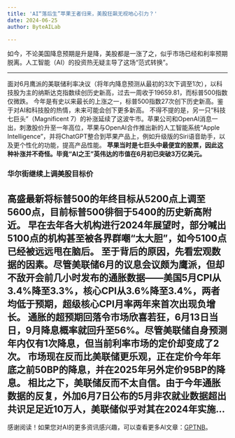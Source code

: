```yaml
---
title: 'AI“落后生”苹果王者归来，美股狂飙无视地心引力？'
date: 2024-06-25
author: ByteAILab

---
```


如今，不论美国降息预期是升是降，美股都是一涨了之，似乎市场已经和利率预期脱离。人工智能（AI）的投资热无疑主导了这场“范式转换”。

---

面对6月鹰派的美联储利率决议（将年内降息预测从最初的3次下调至1次），以科技股为主的纳斯达克指数续创历史新高，过去一周收于19659.81，而标普500指数仅微跌。
今年是有史以来最长的上涨之一，标普500指数27次创下历史新高。鉴于对AI和科技股的热情，未来可能会创下更多新高。
不得不提的是，另一只“科技七巨头”（Magnificent 7）的补涨延续了这波牛市。苹果公司和OpenAI消息一出，刺激股价升至一年高位，苹果与OpenAI合作推出新的人工智能系统“Apple Intelligence”，并将ChatGPT整合到苹果产品上，例如升级版的Siri语音助手，以及更个性化的功能，提高产品性能。
**苹果当时是七巨头中最便宜的股票，因此这种补涨并不奇怪。毕竟“AI之王”英伟达的市值在6月初已突破3万亿美元。**

### 华尔街继续上调美股目标价

高盛最新将标普500的年终目标从5200点上调至5600点，目前标普500徘徊于5400的历史新高附近。
早在去年各大机构进行2024年展望时，部分喊出5100点的机构甚至被各界群嘲“太大胆”，如今5100点已经被远远甩在脑后。
至于背后的原因，先看宏观数据的因素。尽管美联储6月的议息会议颇为鹰派，但却不敌开会前几小时发布的通胀数据——美国5月CPI从3.4%降至3.3%，核心CPI从3.6%降至3.4%，两者均低于预期，超级核心CPI月率两年来首次出现负增长。
通胀的超预期回落令市场欣喜若狂，6月13日当日，9月降息概率就回升至56%。尽管美联储自身预测年内仅有1次降息，但当前利率市场的定价却变成了2次。
**市场现在反而比美联储更乐观，正在定价今年年底之前50BP的降息，并在2025年另外定价95BP的降息。**
相比之下，美联储反而不太自信。由于今年通胀数据的反复，外加6月7日公布的5月非农就业数据超出共识足足近10万人，美联储似乎对其在2024年实施...
---
感谢阅读！如果您对AI的更多资讯感兴趣，可以查看更多AI文章：[GPTNB](https://gptnb.com)。